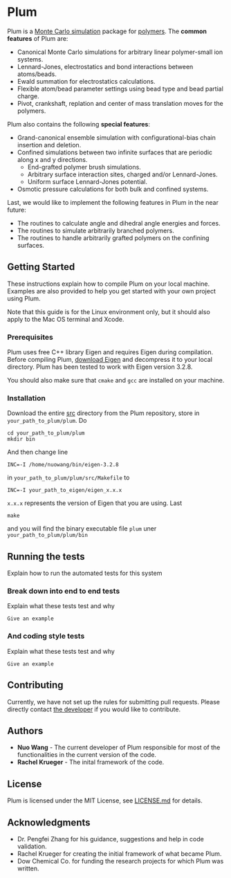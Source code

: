 # Plum

Plum is a [Monte Carlo simulation](https://en.wikipedia.org/wiki/Monte_Carlo_method) package for [polymers](https://en.wikipedia.org/wiki/Polymer). The **common features** of Plum are:
* Canonical Monte Carlo simulations for arbitrary linear polymer-small ion systems.
* Lennard-Jones, electrostatics and bond interactions between atoms/beads.
* Ewald summation for electrostatics calculations.
* Flexible atom/bead parameter settings using bead type and bead partial charge.
* Pivot, crankshaft, replation and center of mass translation moves for the polymers.

Plum also contains the following **special features**:
* Grand-canonical ensemble simulation with configurational-bias chain insertion and deletion.
* Confined simulations between two infinite surfaces that are periodic along x and y directions.
  * End-grafted polymer brush simulations.
  * Arbitrary surface interaction sites, charged and/or Lennard-Jones.
  * Uniform surface Lennard-Jones potential.
* Osmotic pressure calculations for both bulk and confined systems.

Last, we would like to implement the following features in Plum in the near future:
* The routines to calculate angle and dihedral angle energies and forces.
* The routines to simulate arbitrarily branched polymers.
* The routines to handle arbitrarily grafted polymers on the confining surfaces.

## Getting Started

These instructions explain how to compile Plum on your local machine. Examples are also provided to help you get started with your own project using Plum.

Note that this guide is for the Linux environment only, but it should also apply to the Mac OS terminal and Xcode.

### Prerequisites

Plum uses free C++ library Eigen and requires Eigen during compilation. Before compiling Plum, [download Eigen](https://eigen.tuxfamily.org/) and decompress it to your local directory. Plum has been tested to work with Eigen version 3.2.8.

You should also make sure that `cmake` and `gcc` are installed on your machine.

### Installation

Download the entire [src](src) directory from the Plum repository, store in `your_path_to_plum/plum`. Do

```
cd your_path_to_plum/plum
mkdir bin
```

And then change line

```
INC=-I /home/nuowang/bin/eigen-3.2.8
```

in `your_path_to_plum/plum/src/Makefile` to

```
INC=-I your_path_to_eigen/eigen_x.x.x
```

`x.x.x` represents the version of Eigen that you are using. Last

```
make
```

and you will find the binary executable file `plum` uner `your_path_to_plum/plum/bin`

## Running the tests

Explain how to run the automated tests for this system

### Break down into end to end tests

Explain what these tests test and why

```
Give an example
```

### And coding style tests

Explain what these tests test and why

```
Give an example
```

## Contributing

Currently, we have not set up the rules for submitting pull requests. Please directly contact [the developer](https://github.com/nuowang) if you would like to contribute.

## Authors

* **Nuo Wang** - The current developer of Plum responsible for most of the functionalities in the current version of the code.
* **Rachel Krueger** - The inital framework of the code.

## License

Plum is licensed under the MIT License, see [LICENSE.md](LICENSE.md) for details.

## Acknowledgments

* Dr. Pengfei Zhang for his guidance, suggestions and help in code validation.
* Rachel Krueger for creating the initial framework of what became Plum.
* Dow Chemical Co. for funding the research projects for which Plum was written.
